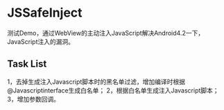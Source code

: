 # JSSafeInject

测试Demo，通过WebView的主动注入JavaScript解决Android4.2一下，JavaScript注入的漏洞。

## Task List
1，去掉生成注入Javascript脚本时的黑名单过滤，增加编译时根据@Javascriptinterface生成白名单；
2，根据白名单生成注入Javascript脚本；
3，增加参数回调。
